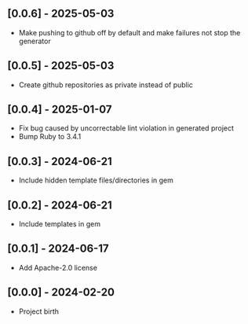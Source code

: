 ## [0.0.6] - 2025-05-03

- Make pushing to github off by default and make failures not stop the generator

## [0.0.5] - 2025-05-03

- Create github repositories as private instead of public

## [0.0.4] - 2025-01-07

- Fix bug caused by uncorrectable lint violation in generated project
- Bump Ruby to 3.4.1

## [0.0.3] - 2024-06-21

- Include hidden template files/directories in gem

## [0.0.2] - 2024-06-21

- Include templates in gem

## [0.0.1] - 2024-06-17

- Add Apache-2.0 license

## [0.0.0] - 2024-02-20

- Project birth
